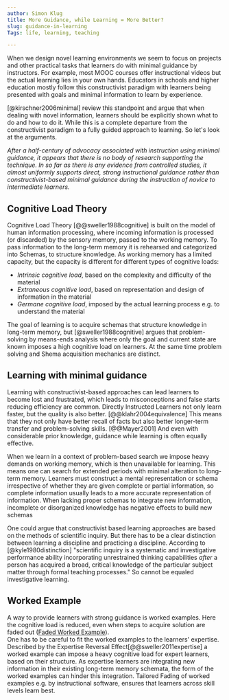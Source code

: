 ```yaml
---
author: Simon Klug
title: More Guidance, while Learning = More Better?
slug: guidance-in-learning
Tags: life, learning, teaching

---
```


When we design novel learning environments we seem to focus on projects and other practical tasks that learners do with minimal guidance by instructors. For example, most MOOC courses offer instructional videos but the actual learning lies in your own hands. Educators in schools and higher education mostly follow this constructivist paradigm with learners being presented with goals and minimal information to learn by experience. 

[@kirschner2006minimal] review this standpoint and argue that when dealing with novel information, learners should be explicitly shown what to do and how to do it. While this is a complete departure from the constructivist paradigm to a fully guided approach to learning. So let's look at the arguments. 



<cite>
After a half-century of advocacy associated with instruction using minimal guidance, it appears that there is no body of research supporting the technique. In so far as there is any evidence from controlled studies, it almost uniformly supports direct, strong instructional guidance rather than constructivist-based minimal guidance during the instruction of novice to intermediate learners.
</cite>

## Cognitive Load Theory 
Cognitive Load Theory [@@sweller1988cognitive] is built on the model of human information processing, where incoming information is processed (or discarded) by the sensory memory, passed to the working memory. To pass information to the long-term memory it is rehearsed and categorized into Schemas, to structure knowledge. As working memory has a limited capacity, but the capacity is different for different
types of cognitive loads:
* *Intrinsic cognitive load*, based on the complexity and difficulty of the material
* *Extraneous cognitive load*, based on representation and design of information in the material
* *Germane cognitive load*, imposed by the actual learning process e.g. to understand the material

The goal of learning is to acquire schemas that structure knowledge in long-term memory, but [@sweller1988cognitive] argues that problem-solving by means-ends analysis where only the goal and current state are known imposes a high cognitive load on learners. At the same time problem solving and Shema acquisition mechanics are distinct.

## Learning with minimal guidance


Learning with constructivist-based approaches can lead learners to become lost and frustrated, which leads to misconceptions and false starts reducing efficiency are common.
Directly Instructed Learners not only learn faster, but the quality is also better. [@@klahr2004equivalence] This means that they not only have better recall of facts but also better longer-term transfer and problem-solving skills. [@@Mayer2001] And even with considerable prior knowledge, guidance while learning is often equally effective. 

When we learn in a context of problem-based search we impose heavy demands on working memory, which is then unavailable for learning. This means one can search for extended periods with minimal alteration to long-term memory. Learners must construct a mental representation or schema irrespective of whether they are given complete or partial information, so complete information usually leads to a more accurate representation of information. When lacking proper schemas to integrate new information, incomplete or disorganized knowledge has negative effects to build new schemas

One could argue that constructivist based learning approaches are based on the methods of scientific inquiry. But there has to be a clear distinction between learning a discipline and practicing a discipline. According to [@kyle1980distinction] "scientific inquiry is a systematic and investigative performance ability incorporating unrestrained thinking capabilities *after* a person has acquired a
broad, critical knowledge of the particular subject matter through formal teaching processes." So cannot be equaled investigative learning.


## Worked Example 
A way to provide learners with strong guidance is worked examples. Here the cognitive load is reduced, even when steps to acquire solution are faded out ([Faded Worked Example](https://en.wikipedia.org/wiki/Worked-example_effect#Faded_worked_examples)).  
One has to be careful to fit the worked examples to the learners' expertise. Described by the Expertise Reversal Effect[@@sweller2011expertise] a worked example can impose a heavy cognitive load for expert learners, based on their structure. As expertise learners are integrating new information in their existing long-term memory schemata, the form of the worked examples can hinder this integration.
Tailored Fading of worked examples e.g. by instructional software, ensures that learners across skill levels learn best.